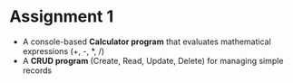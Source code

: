 # Assignment 1 
- A console-based **Calculator program** that evaluates mathematical expressions (+, -, *, /)  
- A **CRUD program** (Create, Read, Update, Delete) for managing simple records 
